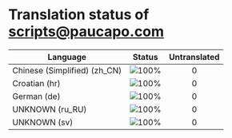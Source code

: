 # Translation status of scripts@paucapo.com

Language | Status | Untranslated
---------|:------:|:-----------:
Chinese (Simplified) (zh_CN) | ![100%](http://progressed.io/bar/100) | 0
Croatian (hr) | ![100%](http://progressed.io/bar/100) | 0
German (de) | ![100%](http://progressed.io/bar/100) | 0
UNKNOWN (ru_RU) | ![100%](http://progressed.io/bar/100) | 0
UNKNOWN (sv) | ![100%](http://progressed.io/bar/100) | 0
